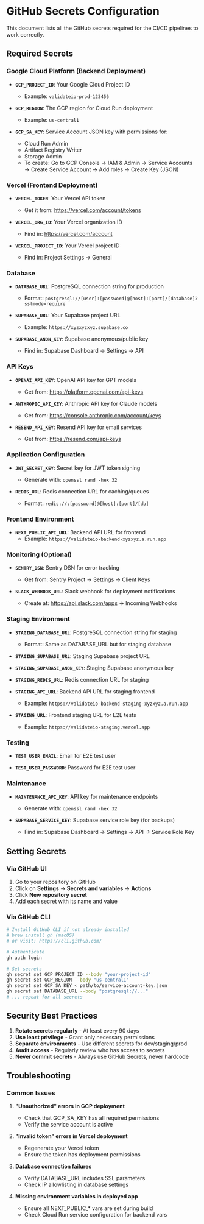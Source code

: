 # GitHub Secrets Configuration

This document lists all the GitHub secrets required for the CI/CD pipelines to work correctly.

## Required Secrets

### Google Cloud Platform (Backend Deployment)

- **`GCP_PROJECT_ID`**: Your Google Cloud Project ID
  - Example: `validateio-prod-123456`
  
- **`GCP_REGION`**: The GCP region for Cloud Run deployment
  - Example: `us-central1`
  
- **`GCP_SA_KEY`**: Service Account JSON key with permissions for:
  - Cloud Run Admin
  - Artifact Registry Writer
  - Storage Admin
  - To create: Go to GCP Console → IAM & Admin → Service Accounts → Create Service Account → Add roles → Create Key (JSON)

### Vercel (Frontend Deployment)

- **`VERCEL_TOKEN`**: Your Vercel API token
  - Get it from: https://vercel.com/account/tokens
  
- **`VERCEL_ORG_ID`**: Your Vercel organization ID
  - Find in: https://vercel.com/account
  
- **`VERCEL_PROJECT_ID`**: Your Vercel project ID
  - Find in: Project Settings → General

### Database

- **`DATABASE_URL`**: PostgreSQL connection string for production
  - Format: `postgresql://[user]:[password]@[host]:[port]/[database]?sslmode=require`
  
- **`SUPABASE_URL`**: Your Supabase project URL
  - Example: `https://xyzxyzxyz.supabase.co`
  
- **`SUPABASE_ANON_KEY`**: Supabase anonymous/public key
  - Find in: Supabase Dashboard → Settings → API

### API Keys

- **`OPENAI_API_KEY`**: OpenAI API key for GPT models
  - Get from: https://platform.openai.com/api-keys
  
- **`ANTHROPIC_API_KEY`**: Anthropic API key for Claude models
  - Get from: https://console.anthropic.com/account/keys
  
- **`RESEND_API_KEY`**: Resend API key for email services
  - Get from: https://resend.com/api-keys

### Application Configuration

- **`JWT_SECRET_KEY`**: Secret key for JWT token signing
  - Generate with: `openssl rand -hex 32`
  
- **`REDIS_URL`**: Redis connection URL for caching/queues
  - Format: `redis://:[password]@[host]:[port]/[db]`

### Frontend Environment

- **`NEXT_PUBLIC_API_URL`**: Backend API URL for frontend
  - Example: `https://validateio-backend-xyzxyz.a.run.app`

### Monitoring (Optional)

- **`SENTRY_DSN`**: Sentry DSN for error tracking
  - Get from: Sentry Project → Settings → Client Keys
  
- **`SLACK_WEBHOOK_URL`**: Slack webhook for deployment notifications
  - Create at: https://api.slack.com/apps → Incoming Webhooks

### Staging Environment

- **`STAGING_DATABASE_URL`**: PostgreSQL connection string for staging
  - Format: Same as DATABASE_URL but for staging database
  
- **`STAGING_SUPABASE_URL`**: Staging Supabase project URL
  
- **`STAGING_SUPABASE_ANON_KEY`**: Staging Supabase anonymous key
  
- **`STAGING_REDIS_URL`**: Redis connection URL for staging
  
- **`STAGING_API_URL`**: Backend API URL for staging frontend
  - Example: `https://validateio-backend-staging-xyzxyz.a.run.app`
  
- **`STAGING_URL`**: Frontend staging URL for E2E tests
  - Example: `https://validateio-staging.vercel.app`

### Testing

- **`TEST_USER_EMAIL`**: Email for E2E test user
  
- **`TEST_USER_PASSWORD`**: Password for E2E test user

### Maintenance

- **`MAINTENANCE_API_KEY`**: API key for maintenance endpoints
  - Generate with: `openssl rand -hex 32`
  
- **`SUPABASE_SERVICE_KEY`**: Supabase service role key (for backups)
  - Find in: Supabase Dashboard → Settings → API → Service Role Key

## Setting Secrets

### Via GitHub UI

1. Go to your repository on GitHub
2. Click on **Settings** → **Secrets and variables** → **Actions**
3. Click **New repository secret**
4. Add each secret with its name and value

### Via GitHub CLI

```bash
# Install GitHub CLI if not already installed
# brew install gh (macOS)
# or visit: https://cli.github.com/

# Authenticate
gh auth login

# Set secrets
gh secret set GCP_PROJECT_ID --body "your-project-id"
gh secret set GCP_REGION --body "us-central1"
gh secret set GCP_SA_KEY < path/to/service-account-key.json
gh secret set DATABASE_URL --body "postgresql://..."
# ... repeat for all secrets
```

## Security Best Practices

1. **Rotate secrets regularly** - At least every 90 days
2. **Use least privilege** - Grant only necessary permissions
3. **Separate environments** - Use different secrets for dev/staging/prod
4. **Audit access** - Regularly review who has access to secrets
5. **Never commit secrets** - Always use GitHub Secrets, never hardcode

## Troubleshooting

### Common Issues

1. **"Unauthorized" errors in GCP deployment**
   - Check that GCP_SA_KEY has all required permissions
   - Verify the service account is active

2. **"Invalid token" errors in Vercel deployment**
   - Regenerate your Vercel token
   - Ensure the token has deployment permissions

3. **Database connection failures**
   - Verify DATABASE_URL includes SSL parameters
   - Check IP allowlisting in database settings

4. **Missing environment variables in deployed app**
   - Ensure all NEXT_PUBLIC_* vars are set during build
   - Check Cloud Run service configuration for backend vars